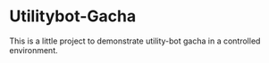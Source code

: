 # Utilitybot-Gacha
This is a little project to demonstrate utility-bot gacha in a controlled environment.
